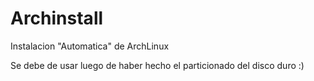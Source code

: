 # Archinstall
Instalacion "Automatica" de ArchLinux 

Se debe de usar luego de haber hecho el particionado del disco duro :)
